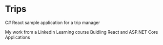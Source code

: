 # Trips
C# React sample application for a trip manager

My work from a LinkedIn Learning course Buidling React and ASP.NET Core Applications
